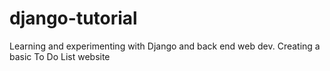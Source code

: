 # django-tutorial
Learning and experimenting with Django and back end web dev. 
Creating a basic To Do List website
